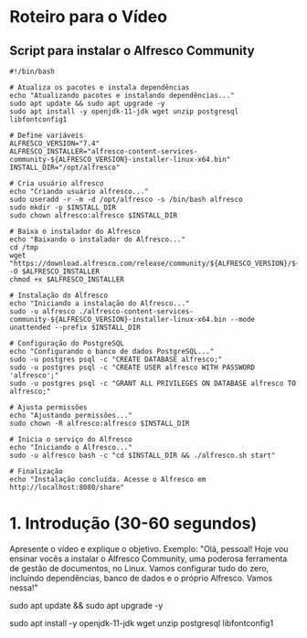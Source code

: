 # Roteiro para o Vídeo
## Script para instalar o Alfresco Community
```
#!/bin/bash

# Atualiza os pacotes e instala dependências
echo "Atualizando pacotes e instalando dependências..."
sudo apt update && sudo apt upgrade -y
sudo apt install -y openjdk-11-jdk wget unzip postgresql libfontconfig1

# Define variáveis
ALFRESCO_VERSION="7.4"
ALFRESCO_INSTALLER="alfresco-content-services-community-${ALFRESCO_VERSION}-installer-linux-x64.bin"
INSTALL_DIR="/opt/alfresco"

# Cria usuário alfresco
echo "Criando usuário alfresco..."
sudo useradd -r -m -d /opt/alfresco -s /bin/bash alfresco
sudo mkdir -p $INSTALL_DIR
sudo chown alfresco:alfresco $INSTALL_DIR

# Baixa o instalador do Alfresco
echo "Baixando o instalador do Alfresco..."
cd /tmp
wget "https://download.alfresco.com/release/community/${ALFRESCO_VERSION}/${ALFRESCO_INSTALLER}" -O $ALFRESCO_INSTALLER
chmod +x $ALFRESCO_INSTALLER

# Instalação do Alfresco
echo "Iniciando a instalação do Alfresco..."
sudo -u alfresco ./alfresco-content-services-community-${ALFRESCO_VERSION}-installer-linux-x64.bin --mode unattended --prefix $INSTALL_DIR

# Configuração do PostgreSQL
echo "Configurando o banco de dados PostgreSQL..."
sudo -u postgres psql -c "CREATE DATABASE alfresco;"
sudo -u postgres psql -c "CREATE USER alfresco WITH PASSWORD 'alfresco';"
sudo -u postgres psql -c "GRANT ALL PRIVILEGES ON DATABASE alfresco TO alfresco;"

# Ajusta permissões
echo "Ajustando permissões..."
sudo chown -R alfresco:alfresco $INSTALL_DIR

# Inicia o serviço do Alfresco
echo "Iniciando o Alfresco..."
sudo -u alfresco bash -c "cd $INSTALL_DIR && ./alfresco.sh start"

# Finalização
echo "Instalação concluída. Acesse o Alfresco em http://localhost:8080/share"

```
# 1. Introdução (30-60 segundos)
Apresente o vídeo e explique o objetivo.
Exemplo:
"Olá, pessoal! Hoje vou ensinar vocês a instalar o Alfresco Community, uma poderosa ferramenta de gestão de documentos, no Linux. Vamos configurar tudo do zero, incluindo dependências, banco de dados e o próprio Alfresco. Vamos nessa!"

sudo apt update && sudo apt upgrade -y

sudo apt install -y openjdk-11-jdk wget unzip postgresql libfontconfig1

